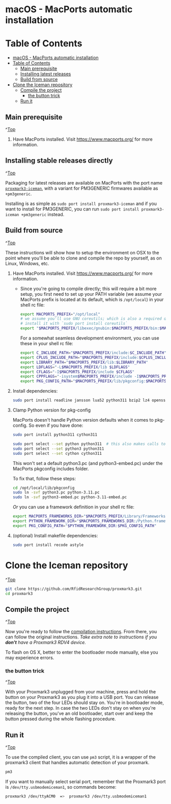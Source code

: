 
<a id="Top"></a>

# macOS - MacPorts automatic installation

# Table of Contents
- [macOS - MacPorts automatic installation](#macOS---macports-automatic-installation)
- [Table of Contents](#table-of-contents)
  - [Main prerequisite](#main-prerequisite)
  - [Installing latest releases](#installing-latest-releases)
  - [Build from source](#build-from-source)
- [Clone the Iceman repository](#clone-the-iceman-repository)
  - [Compile the project](#compile-the-project)
    - [the button trick](#the-button-trick)
  - [Run it](#run-it)




## Main prerequisite
^[Top](#top)

1. Have MacPorts installed. Visit https://www.macports.org/ for more information.

## Installing stable releases directly
^[Top](#top)

Packaging for latest releases are available on MacPorts with the port name [`proxmark3-iceman`](https://ports.macports.org/port/proxmark3-iceman/details/), with a variant for PM3GENERIC firmwares available as `+pm3generic`.

Installing is as simple as `sudo port install proxmark3-iceman` and if you want to install for PM3GENERIC, you can run `sudo port install proxmark3-iceman +pm3generic` instead.


## Build from source
^[Top](#top)

These instructions will show how to setup the environment on OSX to the point where you'll be able to clone and compile the repo by yourself, as on Linux, Windows, etc.

1. Have MacPorts installed. Visit https://www.macports.org/ for more information.

    * Since you're going to compile directly; this will require a bit more setup, you first need to set up your PATH variable (we assume your MacPorts prefix is located at its default, which is `/opt/local`) in your shell rc file:

      ```bash
      export MACPORTS_PREFIX="/opt/local"
      # we assume you'll use GNU coreutils; which is also a required dependency for proxmark3
      # install it with `sudo port install coreutils`
      export "$MACPORTS_PREFIX/libexec/gnubin:$MACPORTS_PREFIX/bin:$MACPORTS_PREFIX/sbin:$PATH"
      ```

      For a somewhat seamless development environment, you can use these in your shell rc file:

      ```bash
      export C_INCLUDE_PATH="$MACPORTS_PREFIX/include:$C_INCLUDE_PATH"
      export CPLUS_INCLUDE_PATH="$MACPORTS_PREFIX/include:$CPLUS_INCLUDE_PATH"
      export LIBRARY_PATH="$MACPORTS_PREFIX/lib:$LIBRARY_PATH"
      export LDFLAGS="-L$MACPORTS_PREFIX/lib $LDFLAGS"
      export CFLAGS="-I$MACPORTS_PREFIX/include $CFLAGS"
      export CPPFLAGS="-isystem$MACPORTS_PREFIX/include -I$MACPORTS_PREFIX/include $CPPFLAGS"
      export PKG_CONFIG_PATH="$MACPORTS_PREFIX/lib/pkgconfig:$MACPORTS_PREFIX/share/pkgconfig:$PKG_CONFIG_PATH"
      ```

2. Install dependencies:

    ```bash
    sudo port install readline jansson lua52 python311 bzip2 lz4 openssl11 arm-none-eabi-gcc arm-none-eabi-binutils coreutils qt5 qt5-qtbase gd2 pkgconfig
    ```

3. Clamp Python version for pkg-config

    MacPorts doesn't handle Python version defaults when it comes to pkg-config. So even if you have done:

    ```bash
    sudo port install python311 cython311

    sudo port select --set python python311  # this also makes calls to "python" operate on python3.11
    sudo port select --set python3 python311
    sudo port select --set cython cython311
    ```

    This won't set a default python3.pc (and python3-embed.pc) under the MacPorts pkgconfig includes folder.

    To fix that, follow these steps:

    ```bash
    cd /opt/local/lib/pkgconfig
    sudo ln -svf python3.pc python-3.11.pc
    sudo ln -svf python3-embed.pc python-3.11-embed.pc
    ```

    _Or_ you can use a framework definition in your shell rc file:

    ```bash
    export MACPORTS_FRAMEWORKS_DIR="$MACPORTS_PREFIX/Library/Frameworks"
    export PYTHON_FRAMEWORK_DIR="$MACPORTS_FRAMEWORKS_DIR:/Python.framework/Versions/3.11"
    export PKG_CONFIG_PATH="$PYTHON_FRAMEWORK_DIR:$PKG_CONFIG_PATH"
    ```

4. (optional) Install makefile dependencies:

    ```bash
    sudo port install recode astyle
    ```


# Clone the Iceman repository
^[Top](#top)

```sh
git clone https://github.com/RfidResearchGroup/proxmark3.git
cd proxmark3
```

## Compile the project
^[Top](#top)

Now you're ready to follow the [compilation instructions](/doc/md/Use_of_Proxmark/0_Compilation-Instructions.md).
From there, you can follow the original instructions. 
_Take extra note to instructions if you **don't** have a Proxmark3 RDV4 device._

To flash on OS X, better to enter the bootloader mode manually, else you may experience errors.

### the button trick
^[Top](#top)

With your Proxmark3 unplugged from your machine, press and hold the button on your Proxmark3 as you plug it into a USB port. You can release the button, two of the four LEDs should stay on. You're in bootloader mode, ready for the next step. In case the two LEDs don't stay on when you're releasing the button, you've an old bootloader, start over and keep the button pressed during the whole flashing procedure.


## Run it
^[Top](#top)

To use the compiled client, you can use `pm3` script, it is a wrapper of the proxmark3 client that handles automatic detection of your proxmark.
```sh
pm3
```

If you want to manually select serial port, remember that the Proxmark3 port is `/dev/tty.usbmodemiceman1`, so commands become:
```sh
proxmark3 /dev/ttyACM0  =>  proxmark3 /dev/tty.usbmodemiceman1
```
